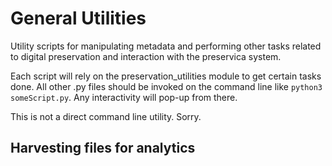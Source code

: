 <h1>General Utilities</h1>
Utility scripts for manipulating metadata and performing other tasks related to digital preservation and interaction with the preservica system.

Each script will rely on the preservation_utilities module to get certain tasks done. All other .py files should be invoked on the command line like `python3 someScript.py`. Any interactivity will pop-up from there.

This is not a direct command line utility. Sorry.
<h2>Harvesting files for analytics</h2>